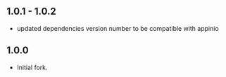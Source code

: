 ## 1.0.1 - 1.0.2

* updated dependencies version number to be compatible with appinio

## 1.0.0

* Initial fork.
